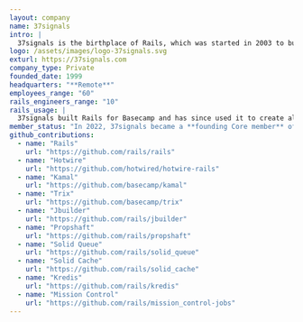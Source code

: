 ```yaml
---
layout: company
name: 37signals
intro: |
  37signals is the birthplace of Rails, which was started in 2003 to build Basecamp. Basecamp is a project-management tool that has been helping companies make progress and avoid letting things slip through the cracks for over twenty years. The company also makes HEY, an email and calendar system, and ONCE, for self-hosted SaaS, and has shared its development process Shape Up. 
logo: /assets/images/logo-37signals.svg
exturl: https://37signals.com
company_type: Private
founded_date: 1999
headquarters: "**Remote**"
employees_range: "60"
rails_engineers_range: "10"
rails_usage: |
  37signals built Rails for Basecamp and has since used it to create all their web products. The team often builds and tests new features in-house before contributing them back to the framework. Examples include Hotwire (Turbo & Stimulus) for server-rendered UI, Propshaft for asset management, and Solid Queue for background job processing. They’ve also shifted toward self-hosting, deploying with Kamal, their Docker-based deployment tool.
member_status: "In 2022, 37signals became a **founding Core member** of the Rails Foundation. David Heinemeier Hansson, 37signals co-founder and CTO and creator of Ruby on Rails, is the chairman of the foundation."
github_contributions:
  - name: "Rails"
    url: "https://github.com/rails/rails"
  - name: "Hotwire"
    url: "https://github.com/hotwired/hotwire-rails"
  - name: "Kamal"
    url: "https://github.com/basecamp/kamal"
  - name: "Trix"
    url: "https://github.com/basecamp/trix"
  - name: "Jbuilder"
    url: "https://github.com/rails/jbuilder"
  - name: "Propshaft"
    url: "https://github.com/rails/propshaft"
  - name: "Solid Queue"
    url: "https://github.com/rails/solid_queue"
  - name: "Solid Cache"
    url: "https://github.com/rails/solid_cache"
  - name: "Kredis"
    url: "https://github.com/rails/kredis"
  - name: "Mission Control"
    url: "https://github.com/rails/mission_control-jobs"
---
```



